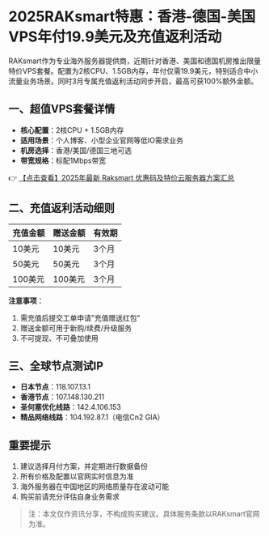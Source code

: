 # 2025RAKsmart特惠：香港-德国-美国VPS年付19.9美元及充值返利活动

RAKsmart作为专业海外服务器提供商，近期针对香港、美国和德国机房推出限量特价VPS套餐。配置为2核CPU、1.5GB内存，年付仅需19.9美元，特别适合中小流量业务场景。同时3月专属充值返利活动同步开启，最高可获100%额外金额。

## 一、超值VPS套餐详情
- **核心配置**：2核CPU + 1.5GB内存
- **适用场景**：个人博客、小型企业官网等低IO需求业务
- **机房选择**：香港/美国/德国三地可选
- **带宽规格**：标配1Mbps带宽

👉 [【点击查看】2025年最新 Raksmart 优惠码及特价云服务器方案汇总](https://bit.ly/raksmart)

## 二、充值返利活动细则
| 充值金额 | 赠送金额 | 有效期 |
|---------|---------|-------|
| 10美元  | 10美元  | 3个月 |
| 50美元  | 50美元  | 3个月 |
| 100美元 | 100美元 | 3个月 |

**注意事项**：
1. 需充值后提交工单申请"充值赠送红包"
2. 赠送金额可用于新购/续费/升级服务
3. 不可提现、不可叠加使用

## 三、全球节点测试IP
- **日本节点**：118.107.13.1
- **香港节点**：107.148.130.211
- **圣何塞优化线路**：142.4.106.153
- **精品网络线路**：104.192.87.1（电信Cn2 GIA）

## 重要提示
1. 建议选择月付方案，并定期进行数据备份
2. 所有价格及配置以官网实时信息为准
3. 海外服务器在中国地区的网络质量存在波动可能
4. 购买前请充分评估自身业务需求

> 注：本文仅作资讯分享，不构成购买建议。具体服务条款以RAKsmart官网为准。